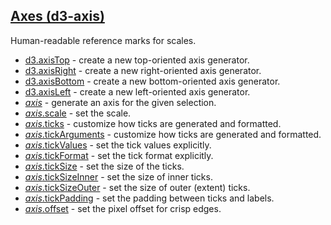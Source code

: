 ## [Axes (d3-axis)](https://github.com/d3/d3-axis/tree/v3.0.0)

Human-readable reference marks for scales.

- [d3.axisTop](https://github.com/d3/d3-axis/blob/v3.0.0/README.md#axisTop) - create a new top-oriented axis generator.
- [d3.axisRight](https://github.com/d3/d3-axis/blob/v3.0.0/README.md#axisRight) - create a new right-oriented axis generator.
- [d3.axisBottom](https://github.com/d3/d3-axis/blob/v3.0.0/README.md#axisBottom) - create a new bottom-oriented axis generator.
- [d3.axisLeft](https://github.com/d3/d3-axis/blob/v3.0.0/README.md#axisLeft) - create a new left-oriented axis generator.
- [_axis_](https://github.com/d3/d3-axis/blob/v3.0.0/README.md#_axis) - generate an axis for the given selection.
- [_axis_.scale](https://github.com/d3/d3-axis/blob/v3.0.0/README.md#axis_scale) - set the scale.
- [_axis_.ticks](https://github.com/d3/d3-axis/blob/v3.0.0/README.md#axis_ticks) - customize how ticks are generated and formatted.
- [_axis_.tickArguments](https://github.com/d3/d3-axis/blob/v3.0.0/README.md#axis_tickArguments) - customize how ticks are generated and formatted.
- [_axis_.tickValues](https://github.com/d3/d3-axis/blob/v3.0.0/README.md#axis_tickValues) - set the tick values explicitly.
- [_axis_.tickFormat](https://github.com/d3/d3-axis/blob/v3.0.0/README.md#axis_tickFormat) - set the tick format explicitly.
- [_axis_.tickSize](https://github.com/d3/d3-axis/blob/v3.0.0/README.md#axis_tickSize) - set the size of the ticks.
- [_axis_.tickSizeInner](https://github.com/d3/d3-axis/blob/v3.0.0/README.md#axis_tickSizeInner) - set the size of inner ticks.
- [_axis_.tickSizeOuter](https://github.com/d3/d3-axis/blob/v3.0.0/README.md#axis_tickSizeOuter) - set the size of outer (extent) ticks.
- [_axis_.tickPadding](https://github.com/d3/d3-axis/blob/v3.0.0/README.md#axis_tickPadding) - set the padding between ticks and labels.
- [_axis_.offset](https://github.com/d3/d3-axis/blob/v3.0.0/README.md#axis_offset) - set the pixel offset for crisp edges.

